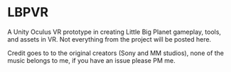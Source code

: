 # LBPVR
A Unity Oculus VR prototype in creating Little Big Planet gameplay, tools, and assets in VR. Not everything from the project will be posted here. 

Credit goes to to the original creators (Sony and MM studios), none of the music belongs to me, if you have an issue please PM me.
